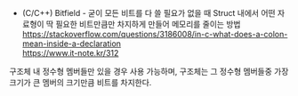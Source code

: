 * (C/C++) Bitfield - 굳이 모든 비트를 다 쓸 필요가 없을 때 Struct 내에서 어떤 자료형이 딱 필요한 비트만큼만 차지하게 만들어 메모리를 줄이는 방법  
https://stackoverflow.com/questions/3186008/in-c-what-does-a-colon-mean-inside-a-declaration  
https://www.it-note.kr/312  

구조체 내 정수형 멤버들만 있을 경우 사용 가능하며, 구조체는 그 정수형 멤버들중 가장 크기가 큰 멤버의 크기만큼 비트를 차지한다.  
